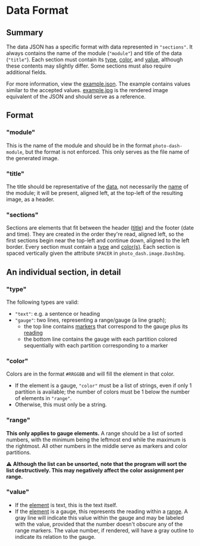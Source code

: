 # Data Format

## Summary

The data JSON has a specific format with data represented in `"sections"`. It always contains the name of the module (`"module"`) and title of the data (`"title"`). Each section must contain its [type](#type), [color](#color), and [value](#value), although these contents may slightly differ. Some sections must also require additional fields.

For more information, view the [example.json](../resources/example.json). The example contains values similar to the accepted values. [example.jpg](../resources/example.jpg) is the rendered image equivalent of the JSON and should serve as a reference.

## Format

### "module"

This is the name of the module and should be in the format `photo-dash-module`, but the format is not enforced. This only serves as the file name of the generated image.

### "title"

The title should be representative of the [data](#sections), not necessarily the [name](#module) of the module; it will be present, aligned left, at the top-left of the resulting image, as a header.

### "sections"

Sections are elements that fit between the header ([title](#title)) and the footer (date and time). They are created in the order they're read, aligned left, so the first sections begin near the top-left and continue down, aligned to the left border. Every section must contain a [type](#type) and [color(s)](#color). Each section is spaced vertically given the attribute `SPACER` in `photo_dash.image.DashImg`.

## An individual section, in detail

### "type"

The following types are valid:

- `"text"`: e.g. a sentence or heading
- `"gauge"`: two lines, representing a range/gauge (a line graph);
    - the top line contains [markers](#range) that correspond to the gauge plus its [reading](#value)
    - the bottom line contains the gauge with each partition colored sequentially with each partition corresponding to a marker

### "color"

Colors are in the format `#RRGGBB` and will fill the element in that color.

- If the element is a gauge, `"color"` must be a list of strings, even if only 1 partition is available; the number of colors must be 1 below the number of elements in `"range"`.
- Otherwise, this must only be a string.

### "range"

**This only applies to gauge elements.** A range should be a list of sorted numbers, with the minimum being the leftmost end while the maximum is the rightmost. All other numbers in the middle serve as markers and color partitions.

⚠ **Although the list can be unsorted, note that the program will sort the list destructively. This may negatively affect the color assignment per range.**

### "value"

- If the [element](#type) is text, this is the text itself.
- If the [element](#type) is a gauge, this represents the reading within a [range](#range). A gray line will indicate this value within the gauge and may be labeled with the value, provided that the number doesn't obscure any of the range markers. The value number, if rendered, will have a gray outline to indicate its relation to the gauge.
